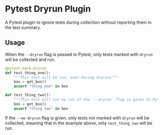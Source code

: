# Pytest Dryrun Plugin

A Pytest plugin to ignore tests during collection without reporting them in the
test summary.

## Usage

When the `--dryrun` flag is passed to Pytest, only tests marked with `dryrun`
will be collected and run.

```py
@pytest.mark.dryrun
def test_thing_one():
    """This test will be run, even during dryruns"""
    box = get_box()
    assert "thing one" in box

def test_thing_two():
    """This test will not by run if the `--dryrun` flag is given to Pytest"""
    box = get_box()
    assert "thing two" in box
```

If the `--no-dryrun` flag is given, only tests not marked with `dryrun` will be
collected, meaning that in the example above, only `test_thing_two` will be
run.
